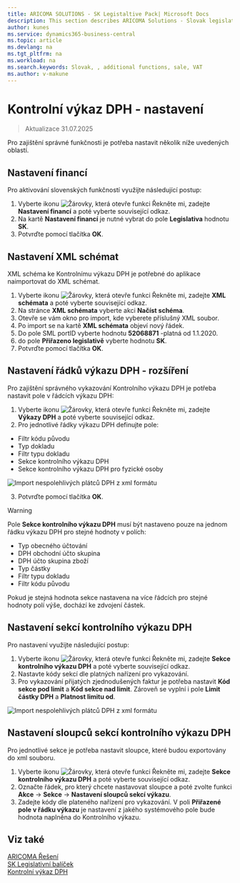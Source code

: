 ```yaml
---
title: ARICOMA SOLUTIONS - SK Legistaltive Pack| Microsoft Docs
description: This section describes ARICOMA Solutions - Slovak legislation
author: kunes
ms.service: dynamics365-business-central
ms.topic: article
ms.devlang: na
ms.tgt_pltfrm: na
ms.workload: na
ms.search.keywords: Slovak, , additional functions, sale, VAT
ms.author: v-makune
---
```


# Kontrolní výkaz DPH - nastavení
> Aktualizace 31.07.2025

Pro zajištění správné funkčnosti je potřeba nastavit několik níže uvedených oblastí.

## Nastavení financí

Pro aktivování slovenských funkčností využijte následující postup:

1. Vyberte ikonu ![Žárovky, která otevře funkci Řekněte mi](media/ui-search/search_small.png "Řekněte mi, co chcete dělat"), zadejte **Nastavení financí** a poté vyberte související odkaz.
2. Na kartě **Nastavení financí** je nutné vybrat do pole **Legislativa** hodnotu **SK**.
3. Potvrďte pomocí tlačítka **OK**.

## Nastavení XML schémat

XML schéma ke Kontrolnímu výkazu DPH je potřebné do aplikace naimportovat do XML schémat.

1. Vyberte ikonu ![Žárovky, která otevře funkci Řekněte mi](media/ui-search/search_small.png "Řekněte mi, co chcete dělat"), zadejte **XML schémata** a poté vyberte související odkaz.
2. Na stránce **XML schémata** vyberte akci **Načíst schéma**.
3. Otevře se vám okno pro import, kde vyberete příslušný XML soubor.
4. Po import se na kartě **XML schémata** objeví nový řádek.
5. Do pole SML portID vyberte hodnotu **52068871** -platná od 1.1.2020.
6. do pole **Přiřazeno legislativě** vyberte hodnotu **SK**.
7. Potvrďte pomocí tlačítka **OK**.


## Nastavení řádků výkazu DPH - rozšíření

Pro zajištění správného vykazování Kontrolního výkazu DPH je potřeba nastavit pole v řádcích výkazu DPH:

1. Vyberte ikonu ![Žárovky, která otevře funkci Řekněte mi](media/ui-search/search_small.png "Řekněte mi, co chcete dělat"), zadejte **Výkazy DPH** a poté vyberte související odkaz.
2. Pro jednotlivé řádky výkazu DPH definujte pole:

- Filtr kódu původu
- Typ dokladu
- Filtr typu dokladu
- Sekce kontrolního výkazu DPH
- Sekce kontrolního výkazu DPH pro fyzické osoby

![Import nespolehlivých plátců DPH z xml formátu](media/VAT_check_report.png)

3. Potvrďte pomocí tlačítka **OK**.

> [!WARNING]
> Pole **Sekce kontrolního výkazu DPH** musí být nastaveno pouze na jednom řádku výkazu DPH pro stejné hodnoty v polích:
>
> - Typ obecného účtování
> - DPH obchodní účto skupina
> - DPH účto skupina zboží
> - Typ částky
> - Filtr typu dokladu
> - Filtr kódu původu
>
> Pokud je stejná hodnota sekce nastavena na více řádcích pro stejné hodnoty polí výše, dochází ke zdvojení částek.

## Nastavení sekcí kontrolního výkazu DPH

Pro nastavení využijte následující postup:

1. Vyberte ikonu ![Žárovky, která otevře funkci Řekněte mi](media/ui-search/search_small.png "Řekněte mi, co chcete dělat"), zadejte **Sekce kontrolního výkazu DPH** a poté vyberte související odkaz.
2. Nastavte kódy sekcí dle platných nařízení pro vykazování.
3. Pro vykazování přijatých zjednodušených faktur je potřeba nastavit **Kód sekce pod limit** a **Kód sekce nad limit**. Zároveň se vyplní i pole **Limit částky DPH** a **Platnost limitu od**.

![Import nespolehlivých plátců DPH z xml formátu](media/VAT_check_report_section.png)

## Nastavení sloupců sekcí kontrolního výkazu DPH

Pro jednotlivé sekce je potřeba nastavit sloupce, které budou exportovány do xml souboru.

1. Vyberte ikonu ![Žárovky, která otevře funkci Řekněte mi](media/ui-search/search_small.png "Řekněte mi, co chcete dělat"), zadejte **Sekce kontrolního výkazu DPH** a poté vyberte související odkaz.
2. Označte řádek, pro který chcete nastavovat sloupce a poté zvolte funkci **Akce** -> **Sekce** -> **Nastavení sloupců sekcí výkazu**.
3. Zadejte kódy dle plateného nařízení pro vykazování. V poli **Přiřazené pole v řádku výkazu** je nastavení z jakého systémového pole bude hodnota naplněna do Kontrolního výkazu.

## Viz také

[ARICOMA Řešení](../index.md)  
[SK Legislativní balíček](sk-legislative-pack.md)  
[Kontrolní výkaz DPH](sk-vat-check-report-export.md)
